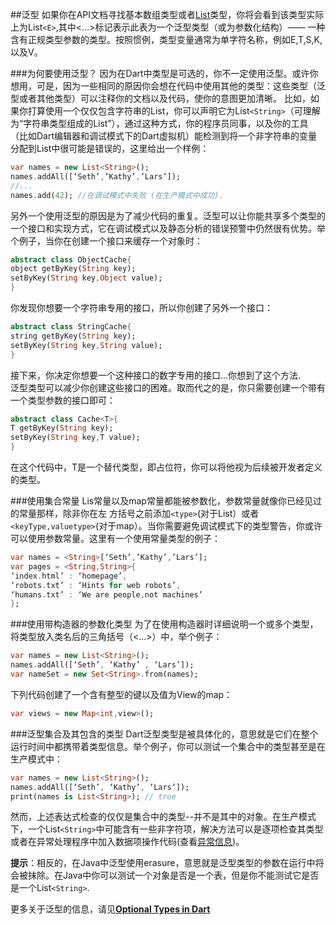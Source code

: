 ##泛型
如果你在API文档寻找基本数组类型或者[List](https://api.dartlang.org/apidocs/channels/stable/dartdoc-viewer/dart:core.List)类型，你将会看到该类型实际上为List`<E>`,其中<...>标记表示此表为一个泛型类型（或为参数化结构）—— 一种含有正规类型参数的类型。按照惯例，类型变量通常为单字符名称，例如E,T,S,K,以及V。

###为何要使用泛型？
因为在Dart中类型是可选的，你不一定使用泛型。或许你想用，可是，因为一些相同的原因你会想在代码中使用其他的类型：这些类型（泛型或者其他类型）可以注释你的文档以及代码，使你的意图更加清晰。
比如，如果你打算使用一个仅仅包含字符串的List，你可以声明它为List`<String>`（可理解为“字符串类型组成的List”），通过这种方式，你的程序员同事，以及你的工具（比如Dart编辑器和调试模式下的Dart虚拟机）能检测到将一个非字符串的变量分配到List中很可能是错误的，这里给出一个样例：  

~~~Dart   
var names = new List<String>();   
names.addAll([‘Seth’,’Kathy’,’Lars’]);  
//...   
names.add(42); //在调试模式中失败 (在生产模式中成功).  
~~~   
另外一个使用泛型的原因是为了减少代码的重复。泛型可以让你能共享多个类型的一个接口和实现方式，它在调试模式以及静态分析的错误预警中仍然很有优势。举个例子，当你在创建一个接口来缓存一个对象时： 
  
~~~Dart 
abstract class ObjectCache{   
object getByKey(String key);   
setByKey(String key,Object value);   
}   
~~~   
你发现你想要一个字符串专用的接口，所以你创建了另外一个接口：

~~~Dart 
abstract class StringCache{
string getByKey(String key);
setByKey(String key,String value);
}
~~~
接下来，你决定你想要一个这种接口的数字专用的接口...你想到了这个方法.   
泛型类型可以减少你创建这些接口的困难。取而代之的是，你只需要创建一个带有一个类型参数的接口即可：

~~~Dart 
abstract class Cache<T>{
T getByKey(String key);
setByKey(String key,T value);
}
~~~
在这个代码中，T是一个替代类型，即占位符，你可以将他视为后续被开发者定义的类型。

###使用集合常量
Lis常量以及map常量都能被参数化，参数常量就像你已经见过的常量那样，除非你在左
方括号之前添加`<type>`(对于List）或者`<keyType,valuetype>`(对于map）。当你需要避免调试模式下的类型警告，你或许可以使用参数常量。这里有一个使用常量类型的例子：

~~~Dart 
var names = <String>[‘Seth’,’Kathy’,’Lars’];
var pages = <String,String>{
‘index.html’ : ‘homepage’,
‘robots.txt’ : ‘Hints for web robots’,
‘humans.txt’ : ‘We are people,not machines’
};
~~~
###使用带构造器的参数化类型
为了在使用构造器时详细说明一个或多个类型，将类型放入类名后的三角括号（<...>）中，举个例子：

~~~Dart 
var names = new List<String>();
names.addAll([‘Seth’, ‘Kathy’ , ‘Lars’]);
var nameSet = new Set<String>.from(names);
~~~
下列代码创建了一个含有整型的键以及值为View的map：

~~~Dart 
var views = new Map<int,view>();
~~~

###泛型集合及其包含的类型
Dart泛型类型是被具体化的，意思就是它们在整个运行时间中都携带着类型信息。举个例子，你可以测试一个集合中的类型甚至是在生产模式中：

~~~Dart 
var names = new List<String>();
names.addAll([‘Seth’, ‘Kathy’, ‘Lars’]);
print(names is List<String>); // true
~~~
然而，上述表达式检查的仅仅是集合中的类型--并不是其中的对象。在生产模式下，一个List`<String>`中可能含有一些非字符项，解决方法可以是逐项检查其类型或者在异常处理程序中加入数据项操作代码(查看[异常信息](https://www.dartlang.org/docs/dart-up-and-running/ch02.html#exceptions))。  

**提示**：相反的，在Java中泛型使用erasure，意思就是泛型类型的参数在运行中将会被抹除。在Java中你可以测试一个对象是否是一个表，但是你不能测试它是否是一个List`<String>`.

更多关于泛型的信息，请见[**Optional Types in Dart**](https://www.dartlang.org/articles/optional-types/)

